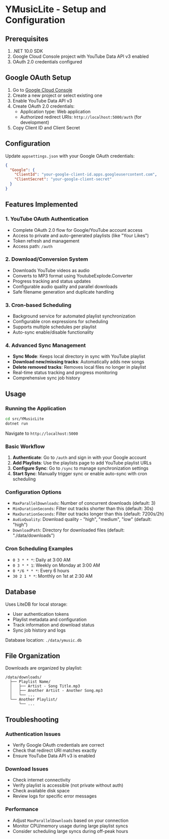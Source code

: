 # YMusicLite - Setup and Configuration

## Prerequisites

1. .NET 10.0 SDK
2. Google Cloud Console project with YouTube Data API v3 enabled
3. OAuth 2.0 credentials configured

## Google OAuth Setup

1. Go to [Google Cloud Console](https://console.cloud.google.com/)
2. Create a new project or select existing one
3. Enable YouTube Data API v3
4. Create OAuth 2.0 credentials:
   - Application type: Web application  
   - Authorized redirect URIs: `http://localhost:5000/auth` (for development)
5. Copy Client ID and Client Secret

## Configuration

Update `appsettings.json` with your Google OAuth credentials:

```json
{
  "Google": {
    "ClientId": "your-google-client-id.apps.googleusercontent.com",
    "ClientSecret": "your-google-client-secret"
  }
}
```

## Features Implemented

### 1. YouTube OAuth Authentication
- Complete OAuth 2.0 flow for Google/YouTube account access
- Access to private and auto-generated playlists (like "Your Likes")
- Token refresh and management
- Access path: `/auth`

### 2. Download/Conversion System
- Downloads YouTube videos as audio
- Converts to MP3 format using YoutubeExplode.Converter
- Progress tracking and status updates
- Configurable audio quality and parallel downloads
- Safe filename generation and duplicate handling

### 3. Cron-based Scheduling
- Background service for automated playlist synchronization
- Configurable cron expressions for scheduling
- Supports multiple schedules per playlist
- Auto-sync enable/disable functionality

### 4. Advanced Sync Management
- **Sync Mode**: Keeps local directory in sync with YouTube playlist
- **Download new/missing tracks**: Automatically adds new songs
- **Delete removed tracks**: Removes local files no longer in playlist
- Real-time status tracking and progress monitoring
- Comprehensive sync job history

## Usage

### Running the Application

```bash
cd src/YMusicLite
dotnet run
```

Navigate to `http://localhost:5000`

### Basic Workflow

1. **Authenticate**: Go to `/auth` and sign in with your Google account
2. **Add Playlists**: Use the playlists page to add YouTube playlist URLs
3. **Configure Sync**: Go to `/sync` to manage synchronization settings
4. **Start Sync**: Manually trigger sync or enable auto-sync with cron scheduling

### Configuration Options

- `MaxParallelDownloads`: Number of concurrent downloads (default: 3)
- `MinDurationSeconds`: Filter out tracks shorter than this (default: 30s)
- `MaxDurationSeconds`: Filter out tracks longer than this (default: 7200s/2h)
- `AudioQuality`: Download quality - "high", "medium", "low" (default: "high")
- `DownloadPath`: Directory for downloaded files (default: "./data/downloads")

### Cron Scheduling Examples

- `0 3 * * *`: Daily at 3:00 AM
- `0 3 * * 1`: Weekly on Monday at 3:00 AM  
- `0 */6 * * *`: Every 6 hours
- `30 2 1 * *`: Monthly on 1st at 2:30 AM

## Database

Uses LiteDB for local storage:
- User authentication tokens
- Playlist metadata and configuration
- Track information and download status
- Sync job history and logs

Database location: `./data/ymusic.db`

## File Organization

Downloads are organized by playlist:
```
/data/downloads/
  ├── Playlist Name/
  │   ├── Artist - Song Title.mp3
  │   ├── Another Artist - Another Song.mp3
  │   └── ...
  └── Another Playlist/
      └── ...
```

## Troubleshooting

### Authentication Issues
- Verify Google OAuth credentials are correct
- Check that redirect URI matches exactly
- Ensure YouTube Data API v3 is enabled

### Download Issues  
- Check internet connectivity
- Verify playlist is accessible (not private without auth)
- Check available disk space
- Review logs for specific error messages

### Performance
- Adjust `MaxParallelDownloads` based on your connection
- Monitor CPU/memory usage during large playlist syncs
- Consider scheduling large syncs during off-peak hours